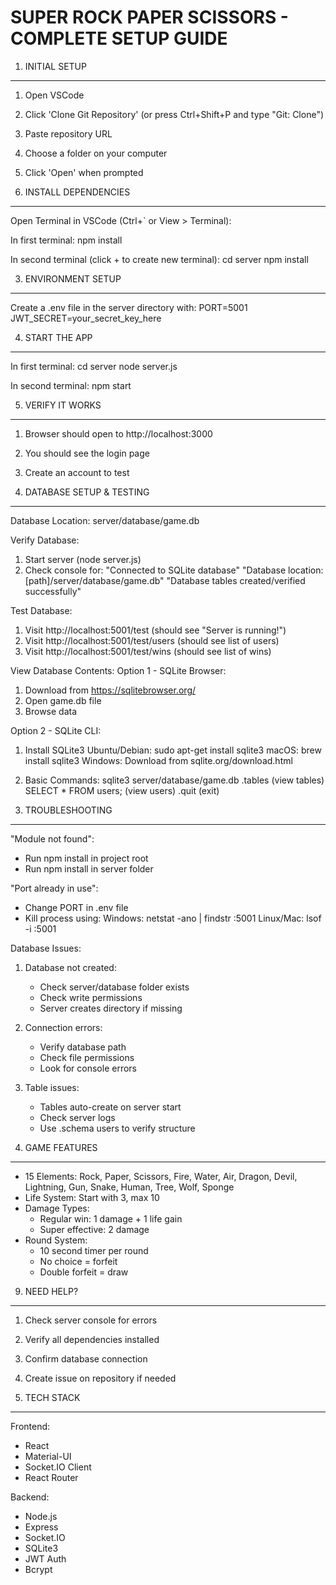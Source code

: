 SUPER ROCK PAPER SCISSORS - COMPLETE SETUP GUIDE
==============================================

1. INITIAL SETUP
---------------
1. Open VSCode
2. Click 'Clone Git Repository' (or press Ctrl+Shift+P and type "Git: Clone")
3. Paste repository URL
4. Choose a folder on your computer
5. Click 'Open' when prompted

2. INSTALL DEPENDENCIES
---------------------
Open Terminal in VSCode (Ctrl+` or View > Terminal):

In first terminal:
npm install

In second terminal (click + to create new terminal):
cd server
npm install

3. ENVIRONMENT SETUP
------------------
Create a .env file in the server directory with:
PORT=5001
JWT_SECRET=your_secret_key_here

4. START THE APP
--------------
In first terminal:
cd server
node server.js

In second terminal:
npm start

5. VERIFY IT WORKS
----------------
1. Browser should open to http://localhost:3000
2. You should see the login page
3. Create an account to test

6. DATABASE SETUP & TESTING
-------------------------
Database Location:
server/database/game.db

Verify Database:
1. Start server (node server.js)
2. Check console for:
   "Connected to SQLite database"
   "Database location: [path]/server/database/game.db"
   "Database tables created/verified successfully"

Test Database:
1. Visit http://localhost:5001/test (should see "Server is running!")
2. Visit http://localhost:5001/test/users (should see list of users)
3. Visit http://localhost:5001/test/wins (should see list of wins)

View Database Contents:
Option 1 - SQLite Browser:
1. Download from https://sqlitebrowser.org/
2. Open game.db file
3. Browse data

Option 2 - SQLite CLI:
1. Install SQLite3
   Ubuntu/Debian: sudo apt-get install sqlite3
   macOS: brew install sqlite3
   Windows: Download from sqlite.org/download.html

2. Basic Commands:
   sqlite3 server/database/game.db
   .tables (view tables)
   SELECT * FROM users; (view users)
   .quit (exit)

7. TROUBLESHOOTING
----------------
"Module not found":
- Run npm install in project root
- Run npm install in server folder

"Port already in use":
- Change PORT in .env file
- Kill process using: 
  Windows: netstat -ano | findstr :5001
  Linux/Mac: lsof -i :5001

Database Issues:
1. Database not created:
   - Check server/database folder exists
   - Check write permissions
   - Server creates directory if missing

2. Connection errors:
   - Verify database path
   - Check file permissions
   - Look for console errors

3. Table issues:
   - Tables auto-create on server start
   - Check server logs
   - Use .schema users to verify structure

8. GAME FEATURES
--------------
- 15 Elements: Rock, Paper, Scissors, Fire, Water, Air, Dragon, Devil, 
  Lightning, Gun, Snake, Human, Tree, Wolf, Sponge
- Life System: Start with 3, max 10
- Damage Types:
  * Regular win: 1 damage + 1 life gain
  * Super effective: 2 damage
- Round System:
  * 10 second timer per round
  * No choice = forfeit
  * Double forfeit = draw

9. NEED HELP?
------------
1. Check server console for errors
2. Verify all dependencies installed
3. Confirm database connection
4. Create issue on repository if needed

10. TECH STACK
------------
Frontend:
- React
- Material-UI
- Socket.IO Client
- React Router

Backend:
- Node.js
- Express
- Socket.IO
- SQLite3
- JWT Auth
- Bcrypt